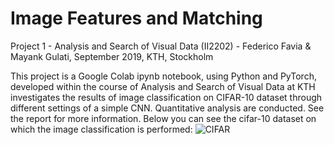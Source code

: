 # Image Features and Matching

Project 1 - Analysis and Search of Visual Data (II2202) - Federico Favia & Mayank Gulati, September 2019, KTH, Stockholm

This project is a Google Colab ipynb notebook, using Python and PyTorch, developed within the course of Analysis and Search of Visual Data at KTH investigates the results of image classification on CIFAR-10 dataset through different settings of a simple CNN. Quantitative analysis are conducted. See the report for more information. Below you can see the cifar-10 dataset on which the image classification is performed:
![CIFAR](https://github.com/favia96/image_classification_cnn/blob/master/report/cifar10.png)
